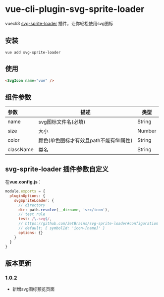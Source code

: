 # vue-cli-plugin-svg-sprite-loader

vuecli3 [svg-sprite-loader](https://github.com/kisenka/svg-sprite-loader) 插件，让你轻松使用svg图标

## 安装

```
vue add svg-sprite-loader
```

## 使用

```html
<SvgIcon name="vue" />
```

## 组件参数

|参数|描述|类型|
|:---|---|---|
|name|svg图标文件名(必填)|String|
|size|大小|Number|
|color|颜色(单色图标才有效且path不能有fill属性)|String|
|className|类名|String|

## svg-sprite-loader 插件参数自定义

在**vue.config.js**：

```javascript
module.exports = {
  pluginOptions: {
    svgSpriteLoader: {
      // directory
      dir: path.resolve(__dirname, 'src/icon'),
      // test rule
      test: /\.svg$/,
      // https://github.com/JetBrains/svg-sprite-loader#configuration
      // default: { symbolId: 'icon-[name]' }
      options: {}
    }
  }
}
```

## 版本更新

### 1.0.2

- 新增svg图标预览页面